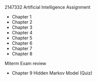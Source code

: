 2147332 Artificial Intelligence Assignment


- Chapter 1
- Chapter 2
- Chapter 3
- Chapter 4
- Chapter 5
- Chapter 6
- Chapter 7
- Chapter 8

Miterm Exam review

- Chapter 9 Hidden Markov Model (Quiz)
